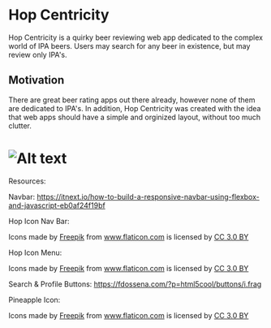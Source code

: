 # Hop Centricity

Hop Centricity is a quirky beer reviewing web app dedicated to the complex world of IPA beers. Users may search for any beer in existence, but may review only IPA's. 
  
## Motivation
  
There are great beer rating apps out there already, however none of them are dedicated to IPA's. In addition, Hop Centricity was created with the idea that web apps should have a simple and orginized layout, without too much clutter. 

# ![Alt text](HopCentricity-React/src/Pictures/ScreenShot.png?raw=true "Hop Centricity Search Page")





Resources:

Navbar: https://itnext.io/how-to-build-a-responsive-navbar-using-flexbox-and-javascript-eb0af24f19bf

Hop Icon Nav Bar: <div>Icons made by <a href="https://www.freepik.com/" title="Freepik">Freepik</a> from <a href="https://www.flaticon.com/" 			    title="Flaticon">www.flaticon.com</a> is licensed by <a href="http://creativecommons.org/licenses/by/3.0/" 			    title="Creative Commons BY 3.0" target="_blank">CC 3.0 BY</a></div>


Hop Icon Menu: <div>Icons made by <a href="https://www.freepik.com/?__hstc=57440181.b7dd6c098b16a0f1b6aa07dbb03e7523.1560196277027.1560198610411.1560202625999.3&__hssc=57440181.4.1560202625999&__hsfp=2153447817" title="Freepik">Freepik</a> from <a href="https://www.flaticon.com/" 			    title="Flaticon">www.flaticon.com</a> is licensed by <a href="http://creativecommons.org/licenses/by/3.0/" 			    title="Creative Commons BY 3.0" target="_blank">CC 3.0 BY</a></div>

Search & Profile Buttons: https://fdossena.com/?p=html5cool/buttons/i.frag

Pineapple Icon: <div>Icons made by <a href="https://www.freepik.com/" title="Freepik">Freepik</a> from <a href="https://www.flaticon.com/" 			    title="Flaticon">www.flaticon.com</a> is licensed by <a href="http://creativecommons.org/licenses/by/3.0/" 			    title="Creative Commons BY 3.0" target="_blank">CC 3.0 BY</a></div>
